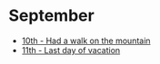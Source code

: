 # September

  - [10th - Had a walk on the mountain](/2017/2017-09/2017-09-10.md)
  - [11th - Last day of vacation](/2017/2017-09/2017-09-11.md)
